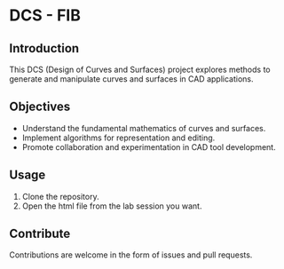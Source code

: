 # DCS - FIB

## Introduction
This DCS (Design of Curves and Surfaces) project explores methods to generate and manipulate curves and surfaces in CAD applications.

## Objectives
- Understand the fundamental mathematics of curves and surfaces.
- Implement algorithms for representation and editing.
- Promote collaboration and experimentation in CAD tool development.

## Usage
1. Clone the repository.
2. Open the html file from the lab session you want.

## Contribute
Contributions are welcome in the form of issues and pull requests.